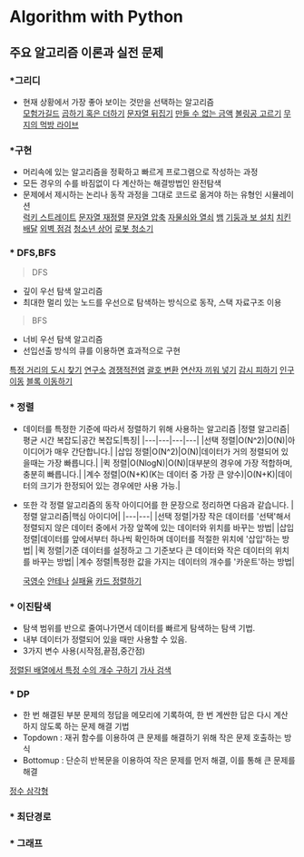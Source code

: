 # Algorithm with Python

## 주요 알고리즘 이론과 실전 문제

### \*그리디

- 현재 상황에서 가장 좋아 보이는 것만을 선택하는 알고리즘<br>
  [모험가길드](https://github.com/cheonjiwan/Algorithm/blob/master/%EA%B7%B8%EB%A6%AC%EB%94%94/%EB%AA%A8%ED%97%98%EA%B0%80%EA%B8%B8%EB%93%9C.py)
  [곱하기 혹은 더하기](https://github.com/cheonjiwan/Algorithm/blob/master/%EA%B7%B8%EB%A6%AC%EB%94%94/%EA%B3%B1%ED%95%98%EA%B8%B0%ED%98%B9%EC%9D%80%EB%8D%94%ED%95%98%EA%B8%B0.py)
  [문자열 뒤집기](https://github.com/cheonjiwan/Algorithm/blob/master/%EA%B7%B8%EB%A6%AC%EB%94%94/%EB%AC%B8%EC%9E%90%EC%97%B4%EB%92%A4%EC%A7%91%EA%B8%B0.py)
  [만들 수 없는 금액](https://github.com/cheonjiwan/Algorithm/blob/master/%EA%B7%B8%EB%A6%AC%EB%94%94/%EB%A7%8C%EB%93%A4%EC%88%98%EC%97%86%EB%8A%94%EA%B8%88%EC%95%A1.py)
  [볼링공 고르기](https://github.com/cheonjiwan/Algorithm/blob/master/%EA%B7%B8%EB%A6%AC%EB%94%94/%EB%B3%BC%EB%A7%81%EA%B3%B5%EA%B3%A0%EB%A5%B4%EA%B8%B0.py)
  [무지의 먹방 라이브](https://github.com/cheonjiwan/Algorithm/blob/master/%EA%B7%B8%EB%A6%AC%EB%94%94/%EB%AC%B4%EC%A7%80%EC%9D%98%EB%A8%B9%EB%B0%A9%EB%9D%BC%EC%9D%B4%EB%B8%8C.py)

### \*구현

- 머리속에 있는 알고리즘을 정확하고 빠르게 프로그램으로 작성하는 과정
- 모든 경우의 수를 바짐없이 다 계산하는 해결방법인 완전탐색
- 문제에서 제시하는 논리나 동작 과정을 그대로 코드로 옮겨야 하는 유형인 시뮬레이션<br>
  [럭키 스트레이트](https://github.com/cheonjiwan/Algorithm/blob/master/%EA%B5%AC%ED%98%84/%EB%9F%AD%ED%82%A4%EC%8A%A4%ED%8A%B8%EB%A0%88%EC%9D%B4%ED%8A%B8.py)
  [문자열 재정렬](https://github.com/cheonjiwan/Algorithm/blob/master/%EA%B5%AC%ED%98%84/%EB%AC%B8%EC%9E%90%EC%97%B4%EC%9E%AC%EC%A0%95%EB%A0%AC.py)
  [문자열 압축](https://github.com/cheonjiwan/Algorithm/blob/master/%EA%B5%AC%ED%98%84/%EB%AC%B8%EC%9E%90%EC%97%B4%EC%95%95%EC%B6%95.py)
  [자물쇠와 열쇠](https://github.com/cheonjiwan/Algorithm/blob/master/%EA%B5%AC%ED%98%84/%EC%9E%90%EB%AC%BC%EC%87%A0%EC%99%80%EC%97%B4%EC%87%A0.py)
  [뱀](https://github.com/cheonjiwan/Algorithm/blob/master/%EA%B5%AC%ED%98%84/%EB%B1%80.py)
  [기둥과 보 설치](https://github.com/cheonjiwan/Algorithm/blob/master/%EA%B5%AC%ED%98%84/%EA%B8%B0%EB%91%A5%EA%B3%BC%EB%B3%B4%EC%84%A4%EC%B9%98.py)
  [치킨배달](https://github.com/cheonjiwan/Algorithm/blob/master/%EA%B5%AC%ED%98%84/%EC%B9%98%ED%82%A8%EB%B0%B0%EB%8B%AC.py)
  [외벽 점검](https://github.com/cheonjiwan/Algorithm/blob/master/%EA%B5%AC%ED%98%84/%EC%99%B8%EB%B2%BD%EC%A0%90%EA%B2%80.py)
  [청소년 상어](https://github.com/cheonjiwan/Algorithm/blob/master/%EA%B5%AC%ED%98%84/%EC%B2%AD%EC%86%8C%EB%85%84%EC%83%81%EC%96%B4.py)
  [로봇 청소기](https://github.com/cheonjiwan/Algorithm/blob/master/%EA%B5%AC%ED%98%84/%EB%A1%9C%EB%B4%87%EC%B2%AD%EC%86%8C%EA%B8%B0.py)

### \* DFS,BFS

> DFS

- 깊이 우선 탐색 알고리즘
- 최대한 멀리 있는 노드를 우선으로 탐색하는 방식으로 동작, 스택 자료구조 이용<br>

> BFS

- 너비 우선 탐색 알고리즘
- 선입선출 방식의 큐를 이용하면 효과적으로 구현<br>

[특정 거리의 도시 찾기](https://github.com/cheonjiwan/Algorithm/blob/master/DFS_BFS/%ED%8A%B9%EC%A0%95%EA%B1%B0%EB%A6%AC%EC%9D%98%EB%8F%84%EC%8B%9C%EC%B0%BE%EA%B8%B0.py)
[연구소](https://github.com/cheonjiwan/Algorithm/blob/master/DFS_BFS/%EC%97%B0%EA%B5%AC%EC%86%8C.py)
[경쟁적전염](https://github.com/cheonjiwan/Algorithm/blob/master/DFS_BFS/%EA%B2%BD%EC%9F%81%EC%A0%81%EC%A0%84%EC%97%BC.py)
[괄호 변환](https://github.com/cheonjiwan/Algorithm/blob/master/DFS_BFS/%EA%B4%84%ED%98%B8%EB%B3%80%ED%99%98.py)
[연산자 끼워 넣기](https://github.com/cheonjiwan/Algorithm/blob/master/DFS_BFS/%EC%97%B0%EC%82%B0%EC%9E%90%EB%81%BC%EC%9B%8C%EB%84%A3%EA%B8%B0.py)
[감시 피하기](https://github.com/cheonjiwan/Algorithm/blob/master/DFS_BFS/%EA%B0%90%EC%8B%9C%ED%94%BC%ED%95%98%EA%B8%B0.py)
[인구 이동](https://github.com/cheonjiwan/Algorithm/blob/master/DFS_BFS/%EC%9D%B8%EA%B5%AC%EC%9D%B4%EB%8F%99.py)
[블록 이동하기]()

### \* 정렬

- 데이터를 특정한 기준에 따라서 정렬하기 위해 사용하는 알고리즘
  |정렬 알고리즘|평균 시간 복잡도|공간 복잡도|특징|
  |---|---|---|---|
  |선택 정렬|O(N^2)|O(N)|아이디어가 매우 간단합니다.|
  |삽입 정렬|O(N^2)|O(N)|데이터가 거의 정렬되어 있을때는 가장 빠릅니다.|
  |퀵 정렬|O(NlogN)|O(N)|대부분의 경우에 가장 적합하며, 충분히 빠릅니다.|
  |계수 정렬|O(N+K)(K는 데이터 중 가장 큰 양수)|O(N+K)|데이터의 크기가 한정되어 있는 경우에만 사용 가능.|
  <br>
- 또한 각 정렬 알고리즘의 동작 아이디어를 한 문장으로 정리하면 다음과 같습니다.
  |정렬 알고리즘|핵심 아이디어|
  |---|---|
  |선택 정렬|가장 작은 데이터를 '선택'해서 정렬되지 않은 데이터 중에서 가장 앞쪽에 있는 데이터와 위치를 바꾸는 방법|
  |삽입 정렬|데이터를 앞에서부터 하나씩 확인하며 데이터를 적절한 위치에 '삽입'하는 방법|
  |퀵 정렬|기준 데이터를 설정하고 그 기준보다 큰 데이터와 작은 데이터의 위치를 바꾸는 방법|
  |계수 정렬|특정한 값을 가지는 데이터의 개수를 '카운트'하는 방법|

  [국영수](https://github.com/cheonjiwan/Algorithm/blob/master/%EC%A0%95%EB%A0%AC/%EA%B5%AD%EC%98%81%EC%88%98.py)
  [안테나](https://github.com/cheonjiwan/Algorithm/blob/master/%EC%A0%95%EB%A0%AC/%EC%95%88%ED%85%8C%EB%82%98.py)
  [실패율](https://github.com/cheonjiwan/Algorithm/blob/master/%EC%A0%95%EB%A0%AC/%EC%8B%A4%ED%8C%A8%EC%9C%A8.py)
  [카드 정렬하기](https://github.com/cheonjiwan/Algorithm/blob/master/%EC%A0%95%EB%A0%AC/%EC%B9%B4%EB%93%9C%EC%A0%95%EB%A0%AC%ED%95%98%EA%B8%B0.py)

### \* 이진탐색

- 탐색 범위를 반으로 줄여나가면서 데이터를 빠르게 탐색하는 탐색 기법.
- 내부 데이터가 정렬되어 있을 때만 사용할 수 있음.
- 3가지 변수 사용(시작점,끝점,중간점)<br>

[정렬된 배열에서 특정 수의 개수 구하기](https://github.com/cheonjiwan/Algorithm/blob/master/%EC%9D%B4%EC%A7%84%ED%83%90%EC%83%89/%EC%A0%95%EB%A0%AC%EB%90%9C%EB%B0%B0%EC%97%B4%EC%97%90%EC%84%9C%ED%8A%B9%EC%A0%95%EC%88%98%EC%9D%98%EA%B0%9C%EC%88%98%EA%B5%AC%ED%95%98%EA%B8%B0.py)
[가사 검색](https://github.com/cheonjiwan/Algorithm/blob/master/%EC%9D%B4%EC%A7%84%ED%83%90%EC%83%89/%EA%B0%80%EC%82%AC%EA%B2%80%EC%83%89.py)

### \* DP

- 한 번 해결된 부분 문제의 정답을 메모리에 기록하여, 한 번 계싼한 답은 다시 계산하지 않도록 하는 문제 해결 기법
- Topdown : 재귀 함수를 이용하여 큰 문제를 해결하기 위해 작은 문제 호출하는 방식
- Bottomup : 단순히 반복문을 이용하여 작은 문제를 먼저 해결, 이를 통해 큰 문제를 해결<br>

[정수 삼각형](https://github.com/cheonjiwan/Algorithm/blob/master/DP/%EC%A0%95%EC%88%98%EC%82%BC%EA%B0%81%ED%98%95.py)

### \* 최단경로

### \* 그래프
